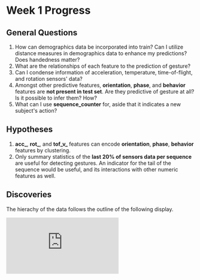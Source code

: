 # Week 1 Progress

## General Questions
1. How can demographics data be incorporated into train? Can I utilize distance measures in demographics data to enhance my predictions? Does handedness matter?
2. What are the relationships of each feature to the prediction of gesture?
3. Can I condense information of acceleration, temperature, time-of-flight, and rotation sensors' data? 
4. Amongst other predictive features, **orientation**, **phase**, and **behavior** features are **not present in test set**. Are they predictive of gesture at all? Is it possible to infer them? How?
5. What can I use **sequence_counter** for, aside that it indicates a new subject's action?

## Hypotheses
1. **acc_**, **rot_**, and **tof_v_** features can encode **orientation**, **phase**, **behavior** features by clustering.
2. Only summary statistics of the **last 20% of sensors data per sequence** are useful for detecting gestures. An indicator for the tail of the sequence would be useful, and its interactions with other numeric features as well.   

## Discoveries
The hierachy of the data follows the outline of the following display.

![Alt text](https://github.com/KhoaTran3126/CMI-Competition---Detect-Behavior-with-Sensor-Data/blob/8d571c2c6f90a57c9a574c2a4c86af3dcd2d1e73/Visualizations/Data's%20Hierachy.pdf)

